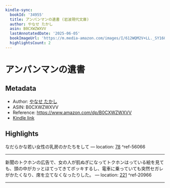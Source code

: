 ```yaml
---
kindle-sync:
  bookId: '34955'
  title: アンパンマンの遺書 (岩波現代文庫)
  author: やなせ たかし
  asin: B0CXWZWXVV
  lastAnnotatedDate: '2025-06-05'
  bookImageUrl: 'https://m.media-amazon.com/images/I/612WQM2V+LL._SY160.jpg'
  highlightsCount: 2
---
```

# アンパンマンの遺書
## Metadata
* Author: [やなせ たかし](https://www.amazon.comundefined)
* ASIN: B0CXWZWXVV
* Reference: https://www.amazon.com/dp/B0CXWZWXVV
* [Kindle link](kindle://book?action=open&asin=B0CXWZWXVV)

## Highlights
なだらかな若い女性の乳房のかたちをして — location: [78](kindle://book?action=open&asin=B0CXWZWXVV&location=78) ^ref-56066

---
新聞のトクホンの広告で、女の人が肌ぬぎになってトクホンはっている絵を見ても、頭の中がカッとほてってきてボッキするし、電車に乗っていても突然セガレがかたくなり、席を立てなくなったりした。 — location: [221](kindle://book?action=open&asin=B0CXWZWXVV&location=221) ^ref-20966

---

